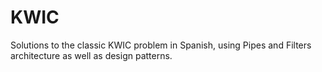 # KWIC
Solutions to the classic KWIC problem in Spanish, using Pipes and Filters architecture as well as design patterns.
